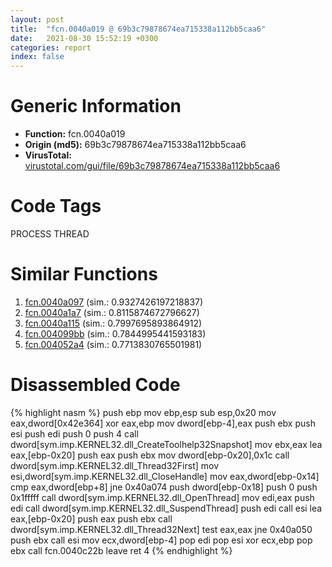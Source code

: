 ```yaml
---
layout: post
title:  "fcn.0040a019 @ 69b3c79878674ea715338a112bb5caa6"
date:   2021-08-30 15:52:19 +0300
categories: report
index: false
---
```


# Generic Information
- **Function:** fcn.0040a019
- **Origin (md5):** 69b3c79878674ea715338a112bb5caa6
- **VirusTotal:** [virustotal.com/gui/file/69b3c79878674ea715338a112bb5caa6][virustotal_ref]

# Code Tags
<span class="tag" id="PROCESS">PROCESS</span>
<span class="tag" id="THREAD">THREAD</span>


# Similar Functions

1. [fcn.0040a097][similar_1_ref] (sim.: 0.9327426197218837)
2. [fcn.0040a1a7][similar_2_ref] (sim.: 0.8115874672796627)
3. [fcn.0040a115][similar_3_ref] (sim.: 0.7997695893864912)
4. [fcn.004099bb][similar_4_ref] (sim.: 0.7844995441593183)
5. [fcn.004052a4][similar_5_ref] (sim.: 0.7713830765501981)


# Disassembled Code

{% highlight nasm %}
push ebp
mov ebp,esp
sub esp,0x20
mov eax,dword[0x42e364]
xor eax,ebp
mov dword[ebp-4],eax
push ebx
push esi
push edi
push 0
push 4
call dword[sym.imp.KERNEL32.dll_CreateToolhelp32Snapshot]
mov ebx,eax
lea eax,[ebp-0x20]
push eax
push ebx
mov dword[ebp-0x20],0x1c
call dword[sym.imp.KERNEL32.dll_Thread32First]
mov esi,dword[sym.imp.KERNEL32.dll_CloseHandle]
mov eax,dword[ebp-0x14]
cmp eax,dword[ebp+8]
jne 0x40a074
push dword[ebp-0x18]
push 0
push 0x1fffff
call dword[sym.imp.KERNEL32.dll_OpenThread]
mov edi,eax
push edi
call dword[sym.imp.KERNEL32.dll_SuspendThread]
push edi
call esi
lea eax,[ebp-0x20]
push eax
push ebx
call dword[sym.imp.KERNEL32.dll_Thread32Next]
test eax,eax
jne 0x40a050
push ebx
call esi
mov ecx,dword[ebp-4]
pop edi
pop esi
xor ecx,ebp
pop ebx
call fcn.0040c22b
leave 
ret 4
{% endhighlight %}


[similar_1_ref]: /report/fcn.0040a097@69b3c79878674ea715338a112bb5caa6
[similar_2_ref]: /report/fcn.0040a1a7@69b3c79878674ea715338a112bb5caa6
[similar_3_ref]: /report/fcn.0040a115@69b3c79878674ea715338a112bb5caa6
[similar_4_ref]: /report/fcn.004099bb@69b3c79878674ea715338a112bb5caa6
[similar_5_ref]: /report/fcn.004052a4@6c5b0418e4a4c57d99cda47d2717045d
[virustotal_ref]: https://www.virustotal.com/gui/file/69b3c79878674ea715338a112bb5caa6